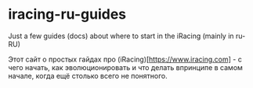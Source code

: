 # iracing-ru-guides
Just a few guides (docs) about where to start in the iRacing (mainly in ru-RU)

Этот сайт о простых гайдах про (iRacing)[https://www.iracing.com] - с чего начать, как эволюционировать и что делать впринципе в самом начале, когда ещё столько всего не понятного.
